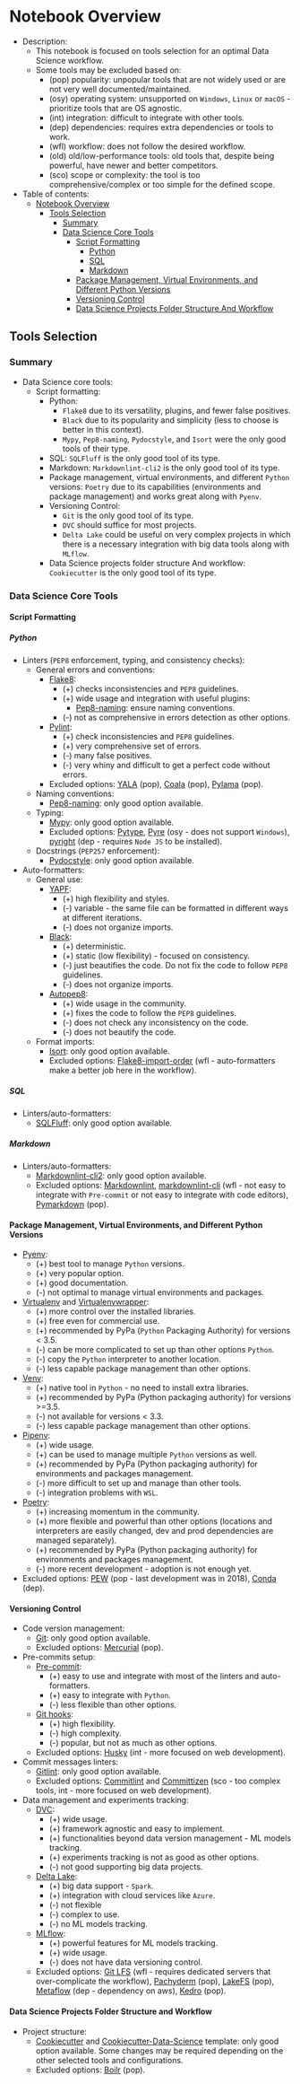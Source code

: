 # Notebook Overview

- Description:
    - This notebook is focused on tools selection for an optimal Data Science workflow.
    - Some tools may be excluded based on:
        - (pop) popularity: unpopular tools that are not widely used or are not very well documented/maintained.
        - (osy) operating system: unsupported on `Windows`, `Linux` or `macOS` - prioritize tools that are OS agnostic.
        - (int) integration: difficult to integrate with other tools.
        - (dep) dependencies: requires extra dependencies or tools to work.
        - (wfl) workflow: does not follow the desired workflow.
        - (old) old/low-performance tools: old tools that, despite being powerful, have newer and better competitors.
        - (sco) scope or complexity: the tool is too comprehensive/complex or too simple for the defined scope.
- Table of contents:
    - [Notebook Overview](#notebook-overview)
        - [Tools Selection](#tools-selection)
            - [Summary](#summary)
            - [Data Science Core Tools](#data-science-core-tools)
                - [Script Formatting](#script-formatting)
                    - [Python](#python)
                    - [SQL](#sql)
                    - [Markdown](#markdown)
                - [Package Management, Virtual Environments, and Different Python Versions](#package-management-virtual-environments-and-different-python-versions)
                - [Versioning Control](#versioning-control)
                - [Data Science Projects Folder Structure And Workflow](#data-science-projects-folder-structure-and-workflow)

## Tools Selection

### Summary

- Data Science core tools:
    - Script formatting:
        - Python:
            - `Flake8` due to its versatility, plugins, and fewer false positives.
            - `Black` due to its popularity and simplicity (less to choose is better in this context).
            - `Mypy`, `Pep8-naming`, `Pydocstyle`, and `Isort` were the only good tools of their type.
        - SQL: `SQLFluff` is the only good tool of its type.
        - Markdown: `Markdownlint-cli2` is the only good tool of its type.
        - Package management, virtual environments, and different `Python` versions: `Poetry` due to its capabilities (environments and package management) and works great along with `Pyenv`.
        - Versioning Control:
            - `Git` is the only good tool of its type.
            - `DVC` should suffice for most projects.
            - `Delta Lake` could be useful on very complex projects in which there is a necessary integration with big data tools along with `MLflow`.
        - Data Science projects folder structure And workflow: `Cookiecutter` is the only good tool of its type.

### Data Science Core Tools

#### Script Formatting

##### Python

- Linters (`PEP8` enforcement, typing, and consistency checks):
    - General errors and conventions:
        - [Flake8](https://rb.gy/x4x0yu):
            - (+) checks inconsistencies and `PEP8` guidelines.
            - (+) wide usage and integration with useful plugins:
                - [Pep8-naming](https://rb.gy/spqxo2): ensure naming conventions.
            - (-) not as comprehensive in errors detection as other options.
        - [Pylint](https://rb.gy/arzkkk):
            - (+) check inconsistencies and `PEP8` guidelines.
            - (+) very comprehensive set of errors.
            - (-) many false positives.
            - (-) very whiny and difficult to get a perfect code without errors.
        - Excluded options: [YALA](https://rb.gy/quuzlr) (pop), [Coala](https://rb.gy/wxwf49) (pop), [Pylama](https://rb.gy/ydzqz0) (pop).
    - Naming conventions:
        - [Pep8-naming](https://rb.gy/spqxo2): only good option available.
    - Typing:
        - [Mypy](https://rb.gy/tdehcu): only good option available.
        - Excluded options: [Pytype](https://rb.gy/avt21t), [Pyre](https://rb.gy/hmqufk) (osy - does not support `Windows`), [pyright](https://rb.gy/q34dvi) (dep - requires `Node JS` to be installed).
    - Docstrings (`PEP257` enforcement):
        - [Pydocstyle](https://rb.gy/2efmp1): only good option available.
- Auto-formatters:
    - General use:
        - [YAPF](https://rb.gy/xrtts3):
            - (+) high flexibility and styles.
            - (-) variable - the same file can be formatted in different ways at different iterations.
            - (-) does not organize imports.
        - [Black](https://rb.gy/tyturl):
            - (+) deterministic.
            - (+) static (low flexibility) - focused on consistency.
            - (-) just beautifies the code. Do not fix the code to follow `PEP8` guidelines.
            - (-) does not organize imports.
        - [Autopep8](https://rb.gy/qtkmxm):
            - (+) wide usage in the community.
            - (+) fixes the code to follow the `PEP8` guidelines.
            - (-) does not check any inconsistency on the code.
            - (-) does not beautify the code.
    - Format imports:
        - [Isort](https://rb.gy/0krdc2): only good option available.
        - Excluded options: [Flake8-import-order](https://rb.gy/xb260m) (wfl - auto-formatters make a better job here in the workflow).

##### SQL

- Linters/auto-formatters:
    - [SQLFluff](https://rb.gy/t8mv2t): only good option available.

##### Markdown

- Linters/auto-formatters:
    - [Markdownlint-cli2](https://rb.gy/lkdvma): only good option available.
    - Excluded options: [Markdownlint](https://rb.gy/pe28pg), [markdownlint-cli](https://rb.gy/dvhllh) (wfl - not easy to integrate with `Pre-commit` or not easy to integrate with code editors), [Pymarkdown](https://rb.gy/mwu3l9) (pop).

#### Package Management, Virtual Environments, and Different Python Versions

- [Pyenv](https://rb.gy/w9oegv):
    - (+) best tool to manage `Python` versions.
    - (+) very popular option.
    - (+) good documentation.
    - (-) not optimal to manage virtual environments and packages.
- [Virtualenv](https://rb.gy/oyhe6a) and [Virtualenvwrapper](https://rb.gy/lmaxrk):
    - (+) more control over the installed libraries.
    - (+) free even for commercial use.
    - (+) recommended by PyPa (`Python` Packaging Authority) for versions < 3.5.
    - (-) can be more complicated to set up than other options `Python`.
    - (-) copy the `Python` interpreter to another location.
    - (-) less capable package management than other options.
- [Venv](https://rb.gy/xa4nyl):
    - (+) native tool in `Python` - no need to install extra libraries.
    - (+) recommended by PyPa (Python packaging authority) for versions >=3.5.
    - (-) not available for versions < 3.3.
    - (-) less capable package management than other options.
- [Pipenv](https://rb.gy/wzpoku):
    - (+) wide usage.
    - (+) can be used to manage multiple `Python` versions as well.
    - (+) recommended by PyPa (Python packaging authority) for environments and packages management.
    - (-) more difficult to set up and manage than other tools.
    - (-) integration problems with `WSL`.
- [Poetry](https://rb.gy/vddgaa):
    - (+) increasing momentum in the community.
    - (+) more flexible and powerful than other options (locations and interpreters are easily changed, dev and prod dependencies are managed separately).
    - (+) recommended by PyPa (Python packaging authority) for environments and packages management.
    - (-) more recent development - adoption is not enough yet.
- Excluded options: [PEW](https://rb.gy/oaz5mu) (pop - last development was in 2018), [Conda](https://rb.gy/ulzwvv) (dep).

#### Versioning Control

- Code version management:
    - [Git](https://rb.gy/zd2fk5): only good option available.
    - Excluded options: [Mercurial](https://rb.gy/dg94co) (pop).
- Pre-commits setup:
    - [Pre-commit](https://rb.gy/pcglja):
        - (+) easy to use and integrate with most of the linters and auto-formatters.
        - (+) easy to integrate with `Python`.
        - (-) less flexible than other options.
    - [Git hooks](https://rb.gy/twm9ev):
        - (+) high flexibility.
        - (-) high complexity.
        - (-) popular, but not as much as other options.
    - Excluded options: [Husky](https://rb.gy/7b2sjb) (int - more focused on web development).
- Commit messages linters:
    - [Gitlint](https://rb.gy/su7hjn): only good option available.
    - Excluded options: [Commitlint](https://rb.gy/wdctqm) and [Committizen](https://rb.gy/vov41w) (sco - too complex tools, int - more focused on web development).
- Data management and experiments tracking:
    - [DVC](https://rb.gy/syihvp):
        - (+) wide usage.
        - (+) framework agnostic and easy to implement.
        - (+) functionalities beyond data version management - ML models tracking.
        - (+) experiments tracking is not as good as other options.
        - (-) not good supporting big data projects.
    - [Delta Lake](https://rb.gy/troxx6):
        - (+) big data support - `Spark`.
        - (+) integration with cloud services like `Azure`.
        - (-) not flexible
        - (-) complex to use.
        - (-) no ML models tracking.
    - [MLflow](https://rb.gy/kude3g):
        - (+) powerful features for ML models tracking.
        - (+) wide usage.
        - (-) does not have data versioning control.
    - Excluded options: [Git LFS](https://rb.gy/tzrbu5) (wfl - requires dedicated servers that over-complicate the workflow), [Pachyderm](https://rb.gy/jxaxsi) (pop), [LakeFS](https://rb.gy/aupi9r) (pop), [Metaflow](https://metaflow.org/) (dep - dependency on aws), [Kedro](https://rb.gy/9wqbwk) (pop).

#### Data Science Projects Folder Structure and Workflow

- Project structure:
    - [Cookiecutter](https://rb.gy/ixcfnk) and [Cookiecutter-Data-Science](https://rb.gy/ycjiyx) template: only good option available. Some changes may be required depending on the other selected tools and configurations.
    - Excluded options: [Boilr](https://github.com/tmrts/boilrS) (pop).
